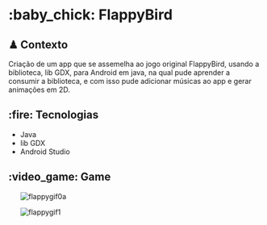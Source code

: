 <h1>:baby_chick: FlappyBird </h1>

<h2>♟ Contexto</h2>
Criação de um app que se assemelha ao jogo original FlappyBird, usando a biblioteca, lib GDX, para Android em java, na qual pude aprender a consumir a biblioteca, e com isso pude adicionar músicas ao app e gerar animações em 2D.

<h2>:fire: Tecnologias</h2>
<ul>
<li>Java</li>
<li>lib GDX</li>
<li>Android Studio</li>
</ul>

<h2>:video_game: Game</h2>
<ul>
  
![flappygif0a](https://user-images.githubusercontent.com/40741571/76031311-3ddc7a00-5f16-11ea-8da7-f390337fcb1f.gif)


![flappygif1](https://user-images.githubusercontent.com/40741571/76031113-ce668a80-5f15-11ea-95db-23b33b23e7db.gif)
</ul>
